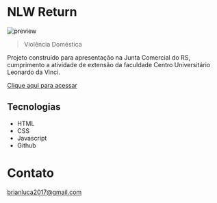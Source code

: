 # NLW Return
![preview](./.github/preview.png)
> Violência Doméstica 

Projeto construído para apresentação na Junta Comercial do RS, cumprimento a atividade de extensão da faculdade Centro Universitário Leonardo da Vinci.

 [Clique aqui para acessar](https://brianluca99.github.io/BL-Drinks/)

## Tecnologias

- HTML 
- CSS
- Javascript
- Github 

# Contato 

brianluca2017@gmail.com 
